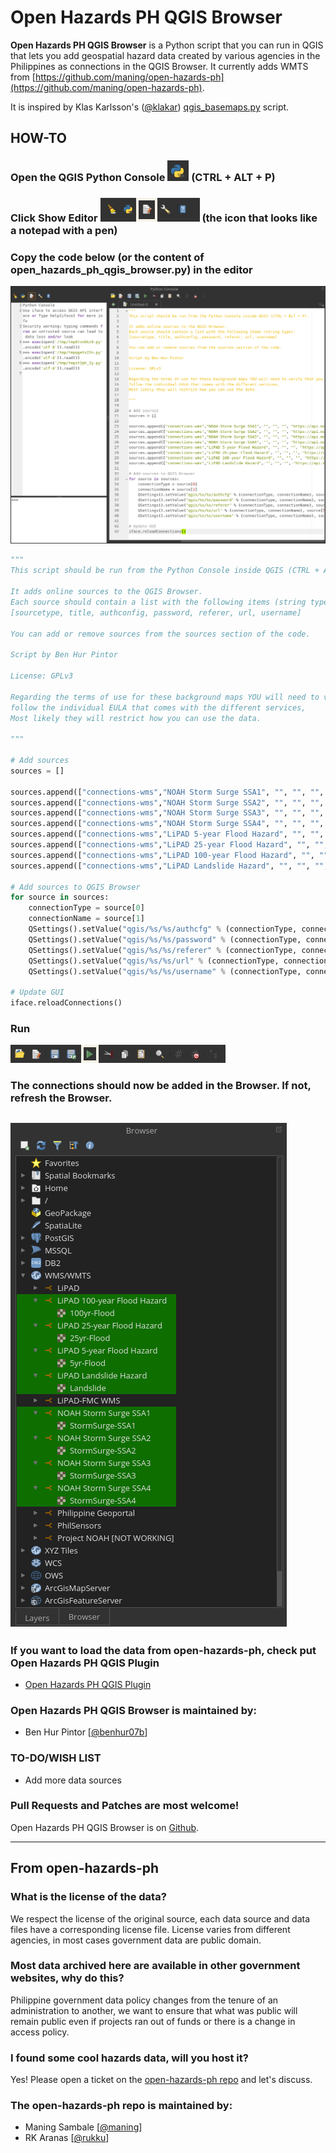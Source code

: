 # Open Hazards PH QGIS Browser
**Open Hazards PH QGIS Browser** is a Python script that you can run in QGIS that lets you add geospatial hazard data created by various agencies in the Philippines as connections in the QGIS Browser. It currently adds WMTS from [https://github.com/maning/open-hazards-ph](https://github.com/maning/open-hazards-ph).

It is inspired by Klas Karlsson's ([@klakar](https://github.com/klakar)) [qgis_basemaps.py](https://github.com/klakar/QGIS_resources/blob/master/collections/Geosupportsystem/python/qgis_basemaps.py) script.

## HOW-TO
### Open the QGIS Python Console ![Python Console](https://raw.githubusercontent.com/benhur07b/open-hazards-ph-qgis-browser/gh-pages/static/images/py.png) (CTRL + ALT + P)
### Click Show Editor  ![Show Editor](https://raw.githubusercontent.com/benhur07b/open-hazards-ph-qgis-browser/gh-pages/static/images/ed.png) (the icon that looks like a notepad with a pen)
### Copy the code below (or the content of open_hazards_ph_qgis_browser.py) in the editor
![Copy code to Editor](https://raw.githubusercontent.com/benhur07b/open-hazards-ph-qgis-browser/gh-pages/static/images/ohphqb-py.png)


```python
"""
This script should be run from the Python Console inside QGIS (CTRL + ALT + P).

It adds online sources to the QGIS Browser.
Each source should contain a list with the following items (string type):
[sourcetype, title, authconfig, password, referer, url, username]

You can add or remove sources from the sources section of the code.

Script by Ben Hur Pintor

License: GPLv3

Regarding the terms of use for these background maps YOU will need to verify that you
follow the individual EULA that comes with the different services,
Most likely they will restrict how you can use the data.

"""

# Add sources
sources = []

sources.append(["connections-wms","NOAH Storm Surge SSA1", "", "", "", "https://api.mapbox.com/styles/v1/osmph/cjqn7kn24phua2rpb4bronsjf/wmts?access_token=sk.eyJ1Ijoib3NtcGgiLCJhIjoiY2pxbjF6czN2MGllbTQ4bXVuOW44ZDlpbSJ9.pUqHal3xOR1yZUaM6LbLkg", ""])
sources.append(["connections-wms","NOAH Storm Surge SSA2", "", "", "", "https://api.mapbox.com/styles/v1/osmph/cjqn7ea9yphon2rpb8fbgkakw/wmts?access_token=sk.eyJ1Ijoib3NtcGgiLCJhIjoiY2pxbjF6czN2MGllbTQ4bXVuOW44ZDlpbSJ9.pUqHal3xOR1yZUaM6LbLkg", ""])
sources.append(["connections-wms","NOAH Storm Surge SSA3", "", "", "", "https://api.mapbox.com/styles/v1/osmph/cjqn7blqv00rl2rru9wm6fpbm/wmts?access_token=sk.eyJ1Ijoib3NtcGgiLCJhIjoiY2pxbjF6czN2MGllbTQ4bXVuOW44ZDlpbSJ9.pUqHal3xOR1yZUaM6LbLkg", ""])
sources.append(["connections-wms","NOAH Storm Surge SSA4", "", "", "", "https://api.mapbox.com/styles/v1/osmph/cjqn2fijg158t2smhiqyoq5e1/wmts?access_token=sk.eyJ1Ijoib3NtcGgiLCJhIjoiY2pxbjF6czN2MGllbTQ4bXVuOW44ZDlpbSJ9.pUqHal3xOR1yZUaM6LbLkg", ""])
sources.append(["connections-wms","LiPAD 5-year Flood Hazard", "", "", "", "https://api.mapbox.com/styles/v1/osmph/cjqrqpuiq3dl12rscralpdxyo/wmts?access_token=sk.eyJ1Ijoib3NtcGgiLCJhIjoiY2pxbjF6czN2MGllbTQ4bXVuOW44ZDlpbSJ9.pUqHal3xOR1yZUaM6LbLkg", ""])
sources.append(["connections-wms","LiPAD 25-year Flood Hazard", "", "", "", "https://api.mapbox.com/styles/v1/osmph/cjqrvwop80jpm2sqy4zu9v3c6/wmts?access_token=sk.eyJ1Ijoib3NtcGgiLCJhIjoiY2pxbjF6czN2MGllbTQ4bXVuOW44ZDlpbSJ9.pUqHal3xOR1yZUaM6LbLkg", ""])
sources.append(["connections-wms","LiPAD 100-year Flood Hazard", "", "", "", "https://api.mapbox.com/styles/v1/osmph/cjqrynb300m522sper0emmgs6/wmts?access_token=sk.eyJ1Ijoib3NtcGgiLCJhIjoiY2pxbjF6czN2MGllbTQ4bXVuOW44ZDlpbSJ9.pUqHal3xOR1yZUaM6LbLkg", ""])
sources.append(["connections-wms","LiPAD Landslide Hazard", "", "", "", "https://api.mapbox.com/styles/v1/osmph/cjqthna5u1mxq2rpcmg7ihe8h/wmts?access_token=sk.eyJ1Ijoib3NtcGgiLCJhIjoiY2pxbjF6czN2MGllbTQ4bXVuOW44ZDlpbSJ9.pUqHal3xOR1yZUaM6LbLkg", ""])

# Add sources to QGIS Browser
for source in sources:
	connectionType = source[0]
	connectionName = source[1]
	QSettings().setValue("qgis/%s/%s/authcfg" % (connectionType, connectionName), source[2])
	QSettings().setValue("qgis/%s/%s/password" % (connectionType, connectionName), source[3])
	QSettings().setValue("qgis/%s/%s/referer" % (connectionType, connectionName), source[4])
	QSettings().setValue("qgis/%s/%s/url" % (connectionType, connectionName), source[5])
	QSettings().setValue("qgis/%s/%s/username" % (connectionType, connectionName), source[6])

# Update GUI
iface.reloadConnections()
```

### Run
![Run](https://raw.githubusercontent.com/benhur07b/open-hazards-ph-qgis-browser/gh-pages/static/images/run.png)

### The connections should now be added in the Browser. If not, refresh the Browser.
![Run](https://raw.githubusercontent.com/benhur07b/open-hazards-ph-qgis-browser/gh-pages/static/images/browser.png)
----
### If you want to load the data from open-hazards-ph, check put Open Hazards PH QGIS Plugin
* [Open Hazards PH QGIS Plugin](https://github.com/benhur07b/open-hazards-ph-qgis)

### Open Hazards PH QGIS Browser is maintained by:
* Ben Hur Pintor [[@benhur07b](https://github.com/benhur07b)]

### TO-DO/WISH LIST
* Add more data sources

### Pull Requests and Patches are most welcome!
Open Hazards PH QGIS Browser is on [Github](https://github.com/benhur07b/open-hazards-ph-qgis-browser).

----
## From open-hazards-ph
### What is the license of the data?
We respect the license of the original source, each data source and data files have a corresponding license file. License varies from different agencies, in most cases government data are public domain.

### Most data archived here are available in other government websites, why do this?
Philippine government data policy changes from the tenure of an administration to another, we want to ensure that what was public will remain public even if projects ran out of funds or there is a change in access policy.

### I found some cool hazards data, will you host it?
Yes! Please open a ticket on the [open-hazards-ph repo](https://github.com/maning/open-hazards-ph) and let's discuss.

### The open-hazards-ph repo is maintained by:
* Maning Sambale [[@maning](https://github.com/maning)]
* RK Aranas [[@rukku](https://github.com/rukku)]
